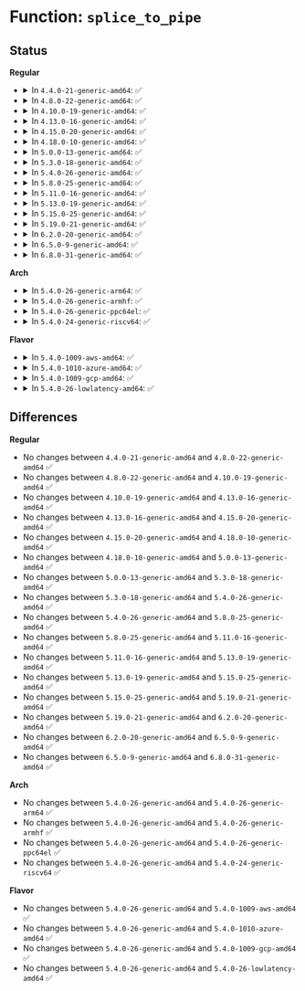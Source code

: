 # Function: <code>splice_to_pipe</code>

## Status
<b>Regular</b>
<ul>
<li>
<details>
<summary>In <code>4.4.0-21-generic-amd64</code>: ✅</summary>

```c
ssize_t splice_to_pipe(struct pipe_inode_info * pipe, struct splice_pipe_desc * spd)
```

```json
{
  "name": "splice_to_pipe",
  "collision_type": "Unique Global",
  "inline_type": "No",
  "funcs": [
    {
      "addr": 18446744071581194208,
      "name": "splice_to_pipe",
      "external": true,
      "loc": "fs/splice.c:182",
      "file": "fs/splice.c",
      "inline": "seen, unknown",
      "caller_inline": [],
      "caller_func": [
        "kernel/trace/trace.c:tracing_buffers_splice_read",
        "kernel/trace/trace.c:tracing_splice_read_pipe",
        "mm/shmem.c:shmem_file_splice_read",
        "fs/splice.c:__generic_file_splice_read",
        "fs/splice.c:default_file_splice_read",
        "fs/splice.c:vmsplice_to_pipe",
        "net/core/skbuff.c:skb_socket_splice",
        "net/unix/af_unix.c:skb_unix_socket_splice"
      ]
    }
  ],
  "symbols": [
    {
      "addr": 18446744071581194208,
      "name": "splice_to_pipe",
      "section": ".text",
      "bind": "STB_GLOBAL",
      "size": 551
    }
  ]
}
```
</details>
</li>
<li>
<details>
<summary>In <code>4.8.0-22-generic-amd64</code>: ✅</summary>

```c
ssize_t splice_to_pipe(struct pipe_inode_info * pipe, struct splice_pipe_desc * spd)
```

```json
{
  "name": "splice_to_pipe",
  "collision_type": "Unique Global",
  "inline_type": "No",
  "funcs": [
    {
      "addr": 18446744071581358240,
      "name": "splice_to_pipe",
      "external": true,
      "loc": "fs/splice.c:182",
      "file": "fs/splice.c",
      "inline": "seen, unknown",
      "caller_inline": [],
      "caller_func": [
        "kernel/trace/trace.c:tracing_buffers_splice_read",
        "kernel/trace/trace.c:tracing_splice_read_pipe",
        "mm/shmem.c:shmem_file_splice_read",
        "fs/splice.c:vmsplice_to_pipe",
        "fs/splice.c:default_file_splice_read",
        "fs/splice.c:__generic_file_splice_read",
        "net/core/skbuff.c:skb_socket_splice",
        "net/unix/af_unix.c:skb_unix_socket_splice"
      ]
    }
  ],
  "symbols": [
    {
      "addr": 18446744071581358240,
      "name": "splice_to_pipe",
      "section": ".text",
      "bind": "STB_GLOBAL",
      "size": 564
    }
  ]
}
```
</details>
</li>
<li>
<details>
<summary>In <code>4.10.0-19-generic-amd64</code>: ✅</summary>

```c
ssize_t splice_to_pipe(struct pipe_inode_info * pipe, struct splice_pipe_desc * spd)
```

```json
{
  "name": "splice_to_pipe",
  "collision_type": "Unique Global",
  "inline_type": "No",
  "funcs": [
    {
      "addr": 18446744071581437456,
      "name": "splice_to_pipe",
      "external": true,
      "loc": "fs/splice.c:183",
      "file": "fs/splice.c",
      "inline": "seen, unknown",
      "caller_inline": [],
      "caller_func": [
        "kernel/trace/trace.c:tracing_buffers_splice_read",
        "kernel/trace/trace.c:tracing_splice_read_pipe",
        "net/core/skbuff.c:skb_splice_bits"
      ]
    }
  ],
  "symbols": [
    {
      "addr": 18446744071581437456,
      "name": "splice_to_pipe",
      "section": ".text",
      "bind": "STB_GLOBAL",
      "size": 285
    }
  ]
}
```
</details>
</li>
<li>
<details>
<summary>In <code>4.13.0-16-generic-amd64</code>: ✅</summary>

```c
ssize_t splice_to_pipe(struct pipe_inode_info * pipe, struct splice_pipe_desc * spd)
```

```json
{
  "name": "splice_to_pipe",
  "collision_type": "Unique Global",
  "inline_type": "No",
  "funcs": [
    {
      "addr": 18446744071581492096,
      "name": "splice_to_pipe",
      "external": true,
      "loc": "fs/splice.c:185",
      "file": "fs/splice.c",
      "inline": "seen, unknown",
      "caller_inline": [],
      "caller_func": [
        "kernel/trace/trace.c:tracing_buffers_splice_read",
        "kernel/trace/trace.c:tracing_splice_read_pipe",
        "net/core/skbuff.c:skb_splice_bits"
      ]
    }
  ],
  "symbols": [
    {
      "addr": 18446744071581492096,
      "name": "splice_to_pipe",
      "section": ".text",
      "bind": "STB_GLOBAL",
      "size": 270
    }
  ]
}
```
</details>
</li>
<li>
<details>
<summary>In <code>4.15.0-20-generic-amd64</code>: ✅</summary>

```c
ssize_t splice_to_pipe(struct pipe_inode_info * pipe, struct splice_pipe_desc * spd)
```

```json
{
  "name": "splice_to_pipe",
  "collision_type": "Unique Global",
  "inline_type": "No",
  "funcs": [
    {
      "addr": 18446744071581634144,
      "name": "splice_to_pipe",
      "external": true,
      "loc": "fs/splice.c:185",
      "file": "fs/splice.c",
      "inline": "seen, unknown",
      "caller_inline": [],
      "caller_func": [
        "kernel/trace/trace.c:tracing_buffers_splice_read",
        "kernel/trace/trace.c:tracing_splice_read_pipe",
        "net/core/skbuff.c:skb_splice_bits"
      ]
    }
  ],
  "symbols": [
    {
      "addr": 18446744071581634144,
      "name": "splice_to_pipe",
      "section": ".text",
      "bind": "STB_GLOBAL",
      "size": 275
    }
  ]
}
```
</details>
</li>
<li>
<details>
<summary>In <code>4.18.0-10-generic-amd64</code>: ✅</summary>

```c
ssize_t splice_to_pipe(struct pipe_inode_info * pipe, struct splice_pipe_desc * spd)
```

```json
{
  "name": "splice_to_pipe",
  "collision_type": "Unique Global",
  "inline_type": "No",
  "funcs": [
    {
      "addr": 18446744071581792656,
      "name": "splice_to_pipe",
      "external": true,
      "loc": "fs/splice.c:185",
      "file": "fs/splice.c",
      "inline": "seen, unknown",
      "caller_inline": [],
      "caller_func": [
        "kernel/trace/trace.c:tracing_buffers_splice_read",
        "kernel/trace/trace.c:tracing_splice_read_pipe",
        "net/core/skbuff.c:skb_splice_bits"
      ]
    }
  ],
  "symbols": [
    {
      "addr": 18446744071581792656,
      "name": "splice_to_pipe",
      "section": ".text",
      "bind": "STB_GLOBAL",
      "size": 273
    }
  ]
}
```
</details>
</li>
<li>
<details>
<summary>In <code>5.0.0-13-generic-amd64</code>: ✅</summary>

```c
ssize_t splice_to_pipe(struct pipe_inode_info * pipe, struct splice_pipe_desc * spd)
```

```json
{
  "name": "splice_to_pipe",
  "collision_type": "Unique Global",
  "inline_type": "No",
  "funcs": [
    {
      "addr": 18446744071581879680,
      "name": "splice_to_pipe",
      "external": true,
      "loc": "fs/splice.c:185",
      "file": "fs/splice.c",
      "inline": "seen, unknown",
      "caller_inline": [],
      "caller_func": [
        "kernel/trace/trace.c:tracing_buffers_splice_read",
        "kernel/trace/trace.c:tracing_splice_read_pipe",
        "net/core/skbuff.c:skb_splice_bits"
      ]
    }
  ],
  "symbols": [
    {
      "addr": 18446744071581879680,
      "name": "splice_to_pipe",
      "section": ".text",
      "bind": "STB_GLOBAL",
      "size": 273
    }
  ]
}
```
</details>
</li>
<li>
<details>
<summary>In <code>5.3.0-18-generic-amd64</code>: ✅</summary>

```c
ssize_t splice_to_pipe(struct pipe_inode_info * pipe, struct splice_pipe_desc * spd)
```

```json
{
  "name": "splice_to_pipe",
  "collision_type": "Unique Global",
  "inline_type": "No",
  "funcs": [
    {
      "addr": 18446744071582004576,
      "name": "splice_to_pipe",
      "external": true,
      "loc": "fs/splice.c:184",
      "file": "fs/splice.c",
      "inline": "seen, unknown",
      "caller_inline": [],
      "caller_func": [
        "kernel/trace/trace.c:tracing_buffers_splice_read",
        "kernel/trace/trace.c:tracing_splice_read_pipe",
        "net/core/skbuff.c:skb_splice_bits"
      ]
    }
  ],
  "symbols": [
    {
      "addr": 18446744071582004576,
      "name": "splice_to_pipe",
      "section": ".text",
      "bind": "STB_GLOBAL",
      "size": 272
    }
  ]
}
```
</details>
</li>
<li>
<details>
<summary>In <code>5.4.0-26-generic-amd64</code>: ✅</summary>

```c
ssize_t splice_to_pipe(struct pipe_inode_info * pipe, struct splice_pipe_desc * spd)
```

```json
{
  "name": "splice_to_pipe",
  "collision_type": "Unique Global",
  "inline_type": "No",
  "funcs": [
    {
      "addr": 18446744071582082528,
      "name": "splice_to_pipe",
      "external": true,
      "loc": "fs/splice.c:184",
      "file": "fs/splice.c",
      "inline": "seen, unknown",
      "caller_inline": [],
      "caller_func": [
        "kernel/trace/trace.c:tracing_buffers_splice_read",
        "kernel/trace/trace.c:tracing_splice_read_pipe",
        "net/core/skbuff.c:skb_splice_bits"
      ]
    }
  ],
  "symbols": [
    {
      "addr": 18446744071582082528,
      "name": "splice_to_pipe",
      "section": ".text",
      "bind": "STB_GLOBAL",
      "size": 272
    }
  ]
}
```
</details>
</li>
<li>
<details>
<summary>In <code>5.8.0-25-generic-amd64</code>: ✅</summary>

```c
ssize_t splice_to_pipe(struct pipe_inode_info * pipe, struct splice_pipe_desc * spd)
```

```json
{
  "name": "splice_to_pipe",
  "collision_type": "Unique Global",
  "inline_type": "No",
  "funcs": [
    {
      "addr": 18446744071582318480,
      "name": "splice_to_pipe",
      "external": true,
      "loc": "fs/splice.c:183",
      "file": "fs/splice.c",
      "inline": "seen, unknown",
      "caller_inline": [],
      "caller_func": [
        "kernel/trace/trace.c:tracing_buffers_splice_read",
        "kernel/trace/trace.c:tracing_splice_read_pipe",
        "net/core/skbuff.c:skb_splice_bits"
      ]
    }
  ],
  "symbols": [
    {
      "addr": 18446744071582318480,
      "name": "splice_to_pipe",
      "section": ".text",
      "bind": "STB_GLOBAL",
      "size": 287
    }
  ]
}
```
</details>
</li>
<li>
<details>
<summary>In <code>5.11.0-16-generic-amd64</code>: ✅</summary>

```c
ssize_t splice_to_pipe(struct pipe_inode_info * pipe, struct splice_pipe_desc * spd)
```

```json
{
  "name": "splice_to_pipe",
  "collision_type": "Unique Global",
  "inline_type": "No",
  "funcs": [
    {
      "addr": 18446744071582370848,
      "name": "splice_to_pipe",
      "external": true,
      "loc": "fs/splice.c:182",
      "file": "fs/splice.c",
      "inline": "seen, unknown",
      "caller_inline": [],
      "caller_func": [
        "kernel/trace/trace.c:tracing_buffers_splice_read",
        "kernel/trace/trace.c:tracing_splice_read_pipe",
        "net/core/skbuff.c:skb_splice_bits"
      ]
    }
  ],
  "symbols": [
    {
      "addr": 18446744071582370848,
      "name": "splice_to_pipe",
      "section": ".text",
      "bind": "STB_GLOBAL",
      "size": 287
    }
  ]
}
```
</details>
</li>
<li>
<details>
<summary>In <code>5.13.0-19-generic-amd64</code>: ✅</summary>

```c
ssize_t splice_to_pipe(struct pipe_inode_info * pipe, struct splice_pipe_desc * spd)
```

```json
{
  "name": "splice_to_pipe",
  "collision_type": "Unique Global",
  "inline_type": "No",
  "funcs": [
    {
      "addr": 18446744071582398160,
      "name": "splice_to_pipe",
      "external": true,
      "loc": "fs/splice.c:182",
      "file": "fs/splice.c",
      "inline": "seen, unknown",
      "caller_inline": [],
      "caller_func": [
        "kernel/trace/trace.c:tracing_buffers_splice_read",
        "kernel/trace/trace.c:tracing_splice_read_pipe",
        "net/core/skbuff.c:skb_splice_bits"
      ]
    }
  ],
  "symbols": [
    {
      "addr": 18446744071582398160,
      "name": "splice_to_pipe",
      "section": ".text",
      "bind": "STB_GLOBAL",
      "size": 290
    }
  ]
}
```
</details>
</li>
<li>
<details>
<summary>In <code>5.15.0-25-generic-amd64</code>: ✅</summary>

```c
ssize_t splice_to_pipe(struct pipe_inode_info * pipe, struct splice_pipe_desc * spd)
```

```json
{
  "name": "splice_to_pipe",
  "collision_type": "Unique Global",
  "inline_type": "No",
  "funcs": [
    {
      "addr": 18446744071582719696,
      "name": "splice_to_pipe",
      "external": true,
      "loc": "fs/splice.c:182",
      "file": "fs/splice.c",
      "inline": "seen, unknown",
      "caller_inline": [],
      "caller_func": [
        "kernel/trace/trace.c:tracing_buffers_splice_read",
        "kernel/trace/trace.c:tracing_splice_read_pipe",
        "net/core/skbuff.c:skb_splice_bits"
      ]
    }
  ],
  "symbols": [
    {
      "addr": 18446744071582719696,
      "name": "splice_to_pipe",
      "section": ".text",
      "bind": "STB_GLOBAL",
      "size": 290
    }
  ]
}
```
</details>
</li>
<li>
<details>
<summary>In <code>5.19.0-21-generic-amd64</code>: ✅</summary>

```c
ssize_t splice_to_pipe(struct pipe_inode_info * pipe, struct splice_pipe_desc * spd)
```

```json
{
  "name": "splice_to_pipe",
  "collision_type": "Unique Global",
  "inline_type": "No",
  "funcs": [
    {
      "addr": 18446744071583264336,
      "name": "splice_to_pipe",
      "external": true,
      "loc": "fs/splice.c:182",
      "file": "fs/splice.c",
      "inline": "seen, unknown",
      "caller_inline": [],
      "caller_func": [
        "kernel/trace/trace.c:tracing_buffers_splice_read",
        "kernel/trace/trace.c:tracing_splice_read_pipe",
        "net/core/skbuff.c:skb_splice_bits"
      ]
    }
  ],
  "symbols": [
    {
      "addr": 18446744071583264336,
      "name": "splice_to_pipe",
      "section": ".text",
      "bind": "STB_GLOBAL",
      "size": 311
    }
  ]
}
```
</details>
</li>
<li>
<details>
<summary>In <code>6.2.0-20-generic-amd64</code>: ✅</summary>

```c
ssize_t splice_to_pipe(struct pipe_inode_info * pipe, struct splice_pipe_desc * spd)
```

```json
{
  "name": "splice_to_pipe",
  "collision_type": "Unique Global",
  "inline_type": "No",
  "funcs": [
    {
      "addr": 18446744071583846096,
      "name": "splice_to_pipe",
      "external": true,
      "loc": "fs/splice.c:182",
      "file": "fs/splice.c",
      "inline": "seen, unknown",
      "caller_inline": [],
      "caller_func": [
        "kernel/trace/trace.c:tracing_buffers_splice_read",
        "kernel/trace/trace.c:tracing_splice_read_pipe",
        "net/core/skbuff.c:skb_splice_bits"
      ]
    }
  ],
  "symbols": [
    {
      "addr": 18446744071583846096,
      "name": "splice_to_pipe",
      "section": ".text",
      "bind": "STB_GLOBAL",
      "size": 311
    }
  ]
}
```
</details>
</li>
<li>
<details>
<summary>In <code>6.5.0-9-generic-amd64</code>: ✅</summary>

```c
ssize_t splice_to_pipe(struct pipe_inode_info * pipe, struct splice_pipe_desc * spd)
```

```json
{
  "name": "splice_to_pipe",
  "collision_type": "Unique Global",
  "inline_type": "No",
  "funcs": [
    {
      "addr": 18446744071584064272,
      "name": "splice_to_pipe",
      "external": true,
      "loc": "fs/splice.c:200",
      "file": "fs/splice.c",
      "inline": "seen, unknown",
      "caller_inline": [],
      "caller_func": [
        "kernel/trace/trace.c:tracing_buffers_splice_read",
        "kernel/trace/trace.c:tracing_splice_read_pipe",
        "net/core/skbuff.c:skb_splice_bits"
      ]
    }
  ],
  "symbols": [
    {
      "addr": 18446744071584064272,
      "name": "splice_to_pipe",
      "section": ".text",
      "bind": "STB_GLOBAL",
      "size": 311
    }
  ]
}
```
</details>
</li>
<li>
<details>
<summary>In <code>6.8.0-31-generic-amd64</code>: ✅</summary>

```c
ssize_t splice_to_pipe(struct pipe_inode_info * pipe, struct splice_pipe_desc * spd)
```

```json
{
  "name": "splice_to_pipe",
  "collision_type": "Unique Global",
  "inline_type": "No",
  "funcs": [
    {
      "addr": 18446744071584279552,
      "name": "splice_to_pipe",
      "external": true,
      "loc": "fs/splice.c:197",
      "file": "fs/splice.c",
      "inline": "seen, unknown",
      "caller_inline": [],
      "caller_func": [
        "kernel/trace/trace.c:tracing_buffers_splice_read",
        "kernel/trace/trace.c:tracing_splice_read_pipe",
        "net/core/skbuff.c:skb_splice_bits"
      ]
    }
  ],
  "symbols": [
    {
      "addr": 18446744071584279552,
      "name": "splice_to_pipe",
      "section": ".text",
      "bind": "STB_GLOBAL",
      "size": 307
    }
  ]
}
```
</details>
</li>
</ul>
<b>Arch</b>
<ul>
<li>
<details>
<summary>In <code>5.4.0-26-generic-arm64</code>: ✅</summary>

```c
ssize_t splice_to_pipe(struct pipe_inode_info * pipe, struct splice_pipe_desc * spd)
```

```json
{
  "name": "splice_to_pipe",
  "collision_type": "Unique Global",
  "inline_type": "No",
  "funcs": [
    {
      "addr": 18446603336493616864,
      "name": "splice_to_pipe",
      "external": true,
      "loc": "fs/splice.c:184",
      "file": "fs/splice.c",
      "inline": "seen, unknown",
      "caller_inline": [],
      "caller_func": [
        "kernel/trace/trace.c:tracing_buffers_splice_read",
        "kernel/trace/trace.c:tracing_splice_read_pipe",
        "net/core/skbuff.c:skb_splice_bits"
      ]
    }
  ],
  "symbols": [
    {
      "addr": 18446603336493616864,
      "name": "splice_to_pipe",
      "section": ".text",
      "bind": "STB_GLOBAL",
      "size": 364
    }
  ]
}
```
</details>
</li>
<li>
<details>
<summary>In <code>5.4.0-26-generic-armhf</code>: ✅</summary>

```c
ssize_t splice_to_pipe(struct pipe_inode_info * pipe, struct splice_pipe_desc * spd)
```

```json
{
  "name": "splice_to_pipe",
  "collision_type": "Unique Global",
  "inline_type": "No",
  "funcs": [
    {
      "addr": 3227159248,
      "name": "splice_to_pipe",
      "external": true,
      "loc": "fs/splice.c:184",
      "file": "fs/splice.c",
      "inline": "seen, unknown",
      "caller_inline": [],
      "caller_func": [
        "kernel/trace/trace.c:tracing_buffers_splice_read",
        "kernel/trace/trace.c:tracing_splice_read_pipe",
        "net/core/skbuff.c:skb_splice_bits"
      ]
    }
  ],
  "symbols": [
    {
      "addr": 3227159248,
      "name": "splice_to_pipe",
      "section": ".text",
      "bind": "STB_GLOBAL",
      "size": 344
    }
  ]
}
```
</details>
</li>
<li>
<details>
<summary>In <code>5.4.0-26-generic-ppc64el</code>: ✅</summary>

```c
ssize_t splice_to_pipe(struct pipe_inode_info * pipe, struct splice_pipe_desc * spd)
```

```json
{
  "name": "splice_to_pipe",
  "collision_type": "Unique Global",
  "inline_type": "No",
  "funcs": [
    {
      "addr": 13835058055287204656,
      "name": "splice_to_pipe",
      "external": true,
      "loc": "fs/splice.c:184",
      "file": "fs/splice.c",
      "inline": "seen, unknown",
      "caller_inline": [],
      "caller_func": [
        "kernel/trace/trace.c:tracing_buffers_splice_read",
        "kernel/trace/trace.c:tracing_splice_read_pipe",
        "net/core/skbuff.c:skb_splice_bits"
      ]
    }
  ],
  "symbols": [
    {
      "addr": 13835058055287204656,
      "name": "splice_to_pipe",
      "section": ".text",
      "bind": "STB_GLOBAL",
      "size": 508
    }
  ]
}
```
</details>
</li>
<li>
<details>
<summary>In <code>5.4.0-24-generic-riscv64</code>: ✅</summary>

```c
ssize_t splice_to_pipe(struct pipe_inode_info * pipe, struct splice_pipe_desc * spd)
```

```json
{
  "name": "splice_to_pipe",
  "collision_type": "Unique Global",
  "inline_type": "No",
  "funcs": [
    {
      "addr": 18446743936273261420,
      "name": "splice_to_pipe",
      "external": true,
      "loc": "fs/splice.c:184",
      "file": "fs/splice.c",
      "inline": "seen, unknown",
      "caller_inline": [],
      "caller_func": [
        "kernel/trace/trace.c:tracing_buffers_splice_read",
        "kernel/trace/trace.c:tracing_splice_read_pipe",
        "net/core/skbuff.c:skb_splice_bits"
      ]
    }
  ],
  "symbols": [
    {
      "addr": 18446743936273261420,
      "name": "splice_to_pipe",
      "section": ".text",
      "bind": "STB_GLOBAL",
      "size": 244
    }
  ]
}
```
</details>
</li>
</ul>
<b>Flavor</b>
<ul>
<li>
<details>
<summary>In <code>5.4.0-1009-aws-amd64</code>: ✅</summary>

```c
ssize_t splice_to_pipe(struct pipe_inode_info * pipe, struct splice_pipe_desc * spd)
```

```json
{
  "name": "splice_to_pipe",
  "collision_type": "Unique Global",
  "inline_type": "No",
  "funcs": [
    {
      "addr": 18446744071582051264,
      "name": "splice_to_pipe",
      "external": true,
      "loc": "fs/splice.c:184",
      "file": "fs/splice.c",
      "inline": "seen, unknown",
      "caller_inline": [],
      "caller_func": [
        "kernel/trace/trace.c:tracing_buffers_splice_read",
        "kernel/trace/trace.c:tracing_splice_read_pipe",
        "net/core/skbuff.c:skb_splice_bits"
      ]
    }
  ],
  "symbols": [
    {
      "addr": 18446744071582051264,
      "name": "splice_to_pipe",
      "section": ".text",
      "bind": "STB_GLOBAL",
      "size": 272
    }
  ]
}
```
</details>
</li>
<li>
<details>
<summary>In <code>5.4.0-1010-azure-amd64</code>: ✅</summary>

```c
ssize_t splice_to_pipe(struct pipe_inode_info * pipe, struct splice_pipe_desc * spd)
```

```json
{
  "name": "splice_to_pipe",
  "collision_type": "Unique Global",
  "inline_type": "No",
  "funcs": [
    {
      "addr": 18446744071581988816,
      "name": "splice_to_pipe",
      "external": true,
      "loc": "fs/splice.c:184",
      "file": "fs/splice.c",
      "inline": "seen, unknown",
      "caller_inline": [],
      "caller_func": [
        "kernel/trace/trace.c:tracing_buffers_splice_read",
        "kernel/trace/trace.c:tracing_splice_read_pipe",
        "net/core/skbuff.c:skb_splice_bits"
      ]
    }
  ],
  "symbols": [
    {
      "addr": 18446744071581988816,
      "name": "splice_to_pipe",
      "section": ".text",
      "bind": "STB_GLOBAL",
      "size": 272
    }
  ]
}
```
</details>
</li>
<li>
<details>
<summary>In <code>5.4.0-1009-gcp-amd64</code>: ✅</summary>

```c
ssize_t splice_to_pipe(struct pipe_inode_info * pipe, struct splice_pipe_desc * spd)
```

```json
{
  "name": "splice_to_pipe",
  "collision_type": "Unique Global",
  "inline_type": "No",
  "funcs": [
    {
      "addr": 18446744071582042544,
      "name": "splice_to_pipe",
      "external": true,
      "loc": "fs/splice.c:184",
      "file": "fs/splice.c",
      "inline": "seen, unknown",
      "caller_inline": [],
      "caller_func": [
        "kernel/trace/trace.c:tracing_buffers_splice_read",
        "kernel/trace/trace.c:tracing_splice_read_pipe",
        "net/core/skbuff.c:skb_splice_bits"
      ]
    }
  ],
  "symbols": [
    {
      "addr": 18446744071582042544,
      "name": "splice_to_pipe",
      "section": ".text",
      "bind": "STB_GLOBAL",
      "size": 272
    }
  ]
}
```
</details>
</li>
<li>
<details>
<summary>In <code>5.4.0-26-lowlatency-amd64</code>: ✅</summary>

```c
ssize_t splice_to_pipe(struct pipe_inode_info * pipe, struct splice_pipe_desc * spd)
```

```json
{
  "name": "splice_to_pipe",
  "collision_type": "Unique Global",
  "inline_type": "No",
  "funcs": [
    {
      "addr": 18446744071582114240,
      "name": "splice_to_pipe",
      "external": true,
      "loc": "fs/splice.c:184",
      "file": "fs/splice.c",
      "inline": "seen, unknown",
      "caller_inline": [],
      "caller_func": [
        "kernel/trace/trace.c:tracing_buffers_splice_read",
        "kernel/trace/trace.c:tracing_splice_read_pipe",
        "net/core/skbuff.c:skb_splice_bits"
      ]
    }
  ],
  "symbols": [
    {
      "addr": 18446744071582114240,
      "name": "splice_to_pipe",
      "section": ".text",
      "bind": "STB_GLOBAL",
      "size": 272
    }
  ]
}
```
</details>
</li>
</ul>

## Differences
<b>Regular</b>
<ul>
<li>
No changes between <code>4.4.0-21-generic-amd64</code> and <code>4.8.0-22-generic-amd64</code> ✅
</li>
<li>
No changes between <code>4.8.0-22-generic-amd64</code> and <code>4.10.0-19-generic-amd64</code> ✅
</li>
<li>
No changes between <code>4.10.0-19-generic-amd64</code> and <code>4.13.0-16-generic-amd64</code> ✅
</li>
<li>
No changes between <code>4.13.0-16-generic-amd64</code> and <code>4.15.0-20-generic-amd64</code> ✅
</li>
<li>
No changes between <code>4.15.0-20-generic-amd64</code> and <code>4.18.0-10-generic-amd64</code> ✅
</li>
<li>
No changes between <code>4.18.0-10-generic-amd64</code> and <code>5.0.0-13-generic-amd64</code> ✅
</li>
<li>
No changes between <code>5.0.0-13-generic-amd64</code> and <code>5.3.0-18-generic-amd64</code> ✅
</li>
<li>
No changes between <code>5.3.0-18-generic-amd64</code> and <code>5.4.0-26-generic-amd64</code> ✅
</li>
<li>
No changes between <code>5.4.0-26-generic-amd64</code> and <code>5.8.0-25-generic-amd64</code> ✅
</li>
<li>
No changes between <code>5.8.0-25-generic-amd64</code> and <code>5.11.0-16-generic-amd64</code> ✅
</li>
<li>
No changes between <code>5.11.0-16-generic-amd64</code> and <code>5.13.0-19-generic-amd64</code> ✅
</li>
<li>
No changes between <code>5.13.0-19-generic-amd64</code> and <code>5.15.0-25-generic-amd64</code> ✅
</li>
<li>
No changes between <code>5.15.0-25-generic-amd64</code> and <code>5.19.0-21-generic-amd64</code> ✅
</li>
<li>
No changes between <code>5.19.0-21-generic-amd64</code> and <code>6.2.0-20-generic-amd64</code> ✅
</li>
<li>
No changes between <code>6.2.0-20-generic-amd64</code> and <code>6.5.0-9-generic-amd64</code> ✅
</li>
<li>
No changes between <code>6.5.0-9-generic-amd64</code> and <code>6.8.0-31-generic-amd64</code> ✅
</li>
</ul>
<b>Arch</b>
<ul>
<li>
No changes between <code>5.4.0-26-generic-amd64</code> and <code>5.4.0-26-generic-arm64</code> ✅
</li>
<li>
No changes between <code>5.4.0-26-generic-amd64</code> and <code>5.4.0-26-generic-armhf</code> ✅
</li>
<li>
No changes between <code>5.4.0-26-generic-amd64</code> and <code>5.4.0-26-generic-ppc64el</code> ✅
</li>
<li>
No changes between <code>5.4.0-26-generic-amd64</code> and <code>5.4.0-24-generic-riscv64</code> ✅
</li>
</ul>
<b>Flavor</b>
<ul>
<li>
No changes between <code>5.4.0-26-generic-amd64</code> and <code>5.4.0-1009-aws-amd64</code> ✅
</li>
<li>
No changes between <code>5.4.0-26-generic-amd64</code> and <code>5.4.0-1010-azure-amd64</code> ✅
</li>
<li>
No changes between <code>5.4.0-26-generic-amd64</code> and <code>5.4.0-1009-gcp-amd64</code> ✅
</li>
<li>
No changes between <code>5.4.0-26-generic-amd64</code> and <code>5.4.0-26-lowlatency-amd64</code> ✅
</li>
</ul>
